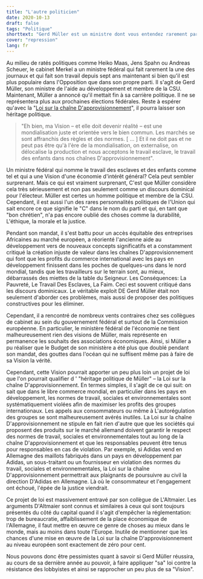 ```yaml
---
title: "L'autre politicien"
date: 2020-10-13
draft: false
tags: "Politique"
shorttext: "Gerd Müller est un ministre dont vous entendez rarement parler et qui est plus populaire auprès de l'opposition que de son propre parti."
cover: "repression"
lang: fr
---
```


Au milieu de ratés politiques comme Heiko Maas, Jens Spahn ou Andreas Scheuer, le cabinet Merkel a un ministre fédéral qui fait rarement la une des journaux et qui fait son travail depuis sept ans maintenant si bien qu'il est plus populaire dans l'Opposition que dans son propre parti. Il s'agit de Gerd Müller, son ministre de l'aide au développement et membre de la CSU. Maintenant, Müller a annoncé qu'il mettait fin à sa carrière politique. Il ne se représentera plus aux prochaines élections fédérales. Reste à espérer qu'avec la "[Loi sur la chaîne D'approvisionnement](https://www.deutschlandfunk.de/entwicklungsminister-mueller-csu-zu-moria-nirgendwo.868.de.html?dram:article_id=483995 "Nirgendwo herrschen solche unterirdischen Zustände")", il pourra laisser son héritage politique.

> "Eh bien, ma Vision – et elle doit devenir réalité – est une mondialisation juste et orientée vers le bien commun. Les marchés se sont affranchis des règles et des normes. [ ... ] Et il ne doit pas et ne peut pas être qu'à l'ère de la mondialisation, on externalise, on délocalise la production et nous acceptons le travail esclave, le travail des enfants dans nos chaînes D'approvisionnement".
 
Un ministre fédéral qui nomme le travail des esclaves et des enfants comme tel et qui a une Vision d'une économie d'intérêt général? Cela peut sembler surprenant. Mais ce qui est vraiment surprenant, C'est que Müller considère cela très sérieusement et non pas seulement comme un discours dominical pour l'électeur. Müller est certes un homme politique et membre de la CSU. Cependant, il est aussi l'un des rares personnalités politiques de l'Union qui sait encore ce que signifie le "C" dans le nom du parti et qui, en tant que "bon chrétien", n'a pas encore oublié des choses comme la durabilité, L'éthique, la morale et la justice.

Pendant son mandat, il s'est battu pour un accès équitable des entreprises Africaines au marché européen, a réorienté l'ancienne aide au développement vers de nouveaux concepts significatifs et a constamment critiqué la création injuste de valeur dans les chaînes D'approvisionnement qui font que les profits du commerce international avec les pays en développement finissent dans les poches de quelques-uns dans le nord mondial, tandis que les travailleurs sur le terrain sont, au mieux, débarrassés des miettes de la table du Seigneur. Les Conséquences: La Pauvreté, Le Travail Des Esclaves, La Faim. Ceci est souvent critiqué dans les discours dominicaux. Le véritable exploit DE Gerd Müller était non seulement d'aborder ces problèmes, mais aussi de proposer des politiques constructives pour les éliminer.

Cependant, il a rencontré de nombreux vents contraires chez ses collègues de cabinet au sein du gouvernement fédéral et surtout de la Commission européenne. En particulier, le ministère fédéral de l'économie ne tient malheureusement rien des visions de Müller, mais représente en permanence les souhaits des associations économiques. Ainsi, si Müller a pu réaliser que le Budget de son ministère a été plus que doublé pendant son mandat, des gouttes dans l'océan qui ne suffisent même pas à faire de sa Vision la vérité.

Cependant, cette Vision pourrait apporter un peu plus loin un projet de loi que l'on pourrait qualifier d ' "héritage politique de Müller" – la Loi sur la chaîne D'approvisionnement. En termes simples, il s'agit de ce qui suit: on sait que dans le libre commerce mondial, en particulier dans les pays en développement, les normes de travail, sociales et environnementales sont systématiquement violées afin de maximiser les profits des groupes internationaux. Les appels aux consommateurs ou même à L'autorégulation des groupes se sont malheureusement avérés inutiles. La Loi sur la chaîne D'approvisionnement ne stipule en fait rien d'autre que que les sociétés qui proposent des produits sur le marché allemand doivent garantir le respect des normes de travail, sociales et environnementales tout au long de la chaîne D'approvisionnement et que les responsables peuvent être tenus pour responsables en cas de violation. Par exemple, si Adidas vend en Allemagne des maillots fabriqués dans un pays en développement par Adidas, un sous-traitant ou un fournisseur en violation des normes du travail, sociales et environnementales, la Loi sur la chaîne D'approvisionnement permettrait aux plaignants de poursuivre au civil la direction D'Adidas en Allemagne. Là où le consommateur et l'engagement ont échoué, l'épée de la justice viendrait.

Ce projet de loi est massivement entravé par son collègue de L'Altmaier. Les arguments D'Altmaier sont connus et similaires à ceux qui sont toujours présentés du côté du capital quand il s'agit d'empêcher la réglementation: trop de bureaucratie, affaiblissement de la place économique de l'Allemagne, il faut mettre en œuvre ce genre de choses au mieux dans le monde, mais au moins dans toute l'Europe. Inutile de mentionner que les chances d'une mise en œuvre de la Loi sur la chaîne D'approvisionnement au niveau européen sont exactement de zéro pour cent.

Nous pouvons donc être pessimistes quant à savoir si Gerd Müller réussira, au cours de sa dernière année au pouvoir, à faire appliquer "sa" loi contre la résistance des lobbyistes et ainsi se rapprocher un peu plus de sa "Vision".
